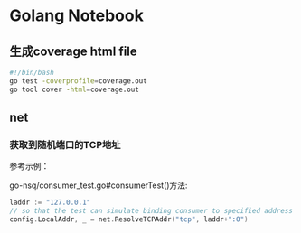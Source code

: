 # Golang Notebook

## 生成coverage html file

```bash
#!/bin/bash
go test -coverprofile=coverage.out
go tool cover -html=coverage.out
```

## net

### 获取到随机端口的TCP地址

参考示例：

go-nsq/consumer_test.go#consumerTest()方法:

```go
laddr := "127.0.0.1"
// so that the test can simulate binding consumer to specified address
config.LocalAddr, _ = net.ResolveTCPAddr("tcp", laddr+":0")
```




